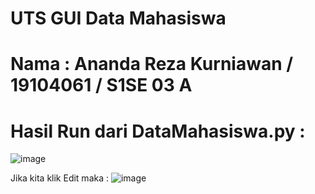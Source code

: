 # UTS GUI Data Mahasiswa
# Nama : Ananda Reza Kurniawan / 19104061 / S1SE 03 A

# Hasil Run dari DataMahasiswa.py :
![image](https://user-images.githubusercontent.com/72422050/120753943-27b4d380-c536-11eb-9d59-d4b1e987e4f1.png)

Jika kita klik Edit maka :
![image](https://user-images.githubusercontent.com/72422050/120754198-85492000-c536-11eb-9de0-bcc286036be7.png)
